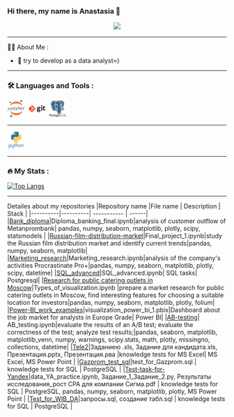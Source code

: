 ### Hi there, my name is Anastasia 👋

<!--
**A-Peresypkina/A-Peresypkina** is a ✨ _special_ ✨ repository because its `README.md` (this file) appears on your GitHub profile.

Here are some ideas to get you started:

- 🔭 I’m currently working on ...
- 🌱 I’m currently learning ...
- 👯 I’m looking to collaborate on ...
- 🤔 I’m looking for help with ...
- 💬 Ask me about ...
- 📫 How to reach me: ...
- 😄 Pronouns: ...
- ⚡ Fun fact: ...
-->
<div id="header" align="center">
  <img src="https://media.giphy.com/media/v1.Y2lkPTc5MGI3NjExN2UwYjYzOGZhN2ZjZjdkYWZkMmM5YWIyY2U0MGU1MjJiZDAwNGM1MSZlcD12MV9pbnRlcm5hbF9naWZzX2dpZklkJmN0PWc/Rjub7AIEIbXT0tzbr3/giphy.gif" width="100"/>
</div>


---
:woman_technologist: About Me :
- :telescope: try to develop as a data analyst=)

---

### :hammer_and_wrench: Languages and Tools :
<div>
  <img src="https://github.com/devicons/devicon/blob/master/icons/jupyter/jupyter-original-wordmark.svg" title="jupyter"  alt="jupyter" width="40" height="40"/>&nbsp;
  <img src="https://github.com/devicons/devicon/blob/master/icons/git/git-original-wordmark.svg" title="Git"  alt="Git" width="40" height="40"/>&nbsp;
  <img src="https://github.com/devicons/devicon/blob/master/icons/postgresql/postgresql-original-wordmark.svg" title="Postgresql"  alt="Postgresql" width="40" height="40"/>&nbsp;

---

  <img src="https://github.com/devicons/devicon/blob/master/icons/python/python-original-wordmark.svg" title="Python"  alt="Python" width="40" height="40"/>&nbsp;
  
</div>

---

### :fire: My Stats :
[![Top Langs](https://github-readme-stats.vercel.app/api/top-langs/?username=A-Peresypkina&layout=compact&theme=vision-friendly-dark)](https://github.com/anuraghazra/github-readme-stats)

---
Detailes about my repositories
|Repository name |File name | Description | Stack | 
|----------|----------| ----------- | ------|
|[Bank_diploma](https://github.com/A-Peresypkina/Bank_diploma)|Diploma_banking_final.ipynb|analysis of customer outflow of Metanprombank| pandas, numpy, seaborn, matplotlib, plotly, scipy, statsmodels |
|[Russian-film-distribution-market](https://github.com/A-Peresypkina/Russian-film-distribution-market)|Final_project_1.ipynb|study the Russian film distribution market and identify current trends|pandas, numpy, seaborn, matplotlib|
|[Marketing_research](https://github.com/A-Peresypkina/Marketing_research)|Marketing_research.ipynb|analysis of the company's activities Procrastinate Pro+|pandas, numpy, seaborn, matplotlib, plotly, scipy, datetime|
|[SQL_advanced](https://github.com/A-Peresypkina/SQL_advanced)|SQL_advanced.ipynb| SQL tasks| Postgresql|
|[Research for public catering outlets in Moscow](https://github.com/A-Peresypkina/Research-for-public-catering-outlets-in-Moscow)|Types_of_visualization.ipynb |prepare a market research for public catering outlets in Moscow, find interesting features for choosing a suitable location for investors|pandas, numpy, seaborn, matplotlib, plotly, folium|
|[Power-BI_work_examples](https://github.com/A-Peresypkina/Power-BI_work_examples)|visualization_power_bi_1.pbix|Dashboard about the job market for analysts in Europe Grade| Power BI|
|[AB-testing](https://github.com/A-Peresypkina/AB-testing)|АВ_testing.ipynb|evaluate the results of an A/B test; evaluate the correctness of the test; analyze test results;|pandas, seaborn, matplotlib, matplotlib_venn, numpy, warnings, scipy.stats, math, plotly, missingno, collections,  datetime|
|[Tele2](https://github.com/A-Peresypkina/Tele2)|Заданиею .xls, Задание для кандидата.xls, Презентация.pptx, Презентация.pва |knowledge tests for MS Excel| MS Excel, MS Power Point |
|[Gazprom_test_sql](https://github.com/A-Peresypkina/Gazprom_test_sql)|test_for_Gazprom.sql | knowledge tests for SQL | PostgreSQL |
|[Test-task-for-Yandex](https://github.com/A-Peresypkina/test-task-for-Yandex)|data_YA_practice.ipynb, Задание_1_Задание_2.py, Результаты исследования_рост СРА для компании Сигма.pdf | knowledge tests for SQL | PostgreSQL, pandas, numpy, seaborn, matplotlib, plotly, MS Power Point |
|[Test_for_WIB_DA](https://github.com/A-Peresypkina/test_for_WIB_DA)|запросы.sql, создание табл.sql | knowledge tests for SQL | PostgreSQL |

